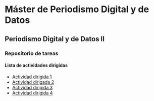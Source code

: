 # Máster de Periodismo Digital y de Datos

## Periodismo Digital y de Datos II

### Repositorio de tareas

#### Lista de actividades dirigidas

- [Actividad dirigida 1](ad1.md)
- [Actividad dirigada 2](ad2.md)
- [Actividad dirigida 3](ad3.md)
- [Actividad dirigida 4](ad4.md)
 
